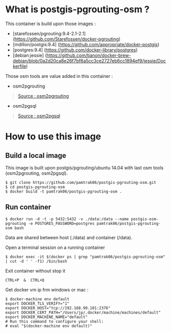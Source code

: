 # What is postgis-pgrouting-osm ?

This container is build upon those images :
- [starefossen/pgrouting:9.4-2.1-2.1] (https://github.com/Starefossen/docker-pgrouting)
- [mdillon/postgis:9.4] (https://github.com/appropriate/docker-postgis)
- [postgres:9.4] (https://github.com/docker-library/postgres)
- [debian:jessie] (https://github.com/tianon/docker-brew-debian/blob/0a2d20ca8e26f7bf6a5cc3ce2727eb6cc1894ef9/jessie/Dockerfile)

Those osm tools are value added in this container :
- osm2pgrouting
> [Source : osm2pgrouting ](https://github.com/pgRouting/osm2pgrouting)
- osm2pgsql
> [Source : osm2pgsql ](https://github.com/openstreetmap/osm2pgsql)

# How to use this image

## Build a local image

This image is built upon postgis/pgrouting/ubuntu 14.04 with last osm tools (osm2pgrouting, osm2pgsql).
```
$ git clone https://github.com/pamtrak06/postgis-pgrouting-osm.git
$ cd postgis-pgrouting-osm
$ docker build -t pamtrak06/postgis-pgrouting-osm . 
```

## Run container

```
$ docker run -d -t -p 5432:5432 -v ./data:/data --name postgis-osm-pgrouting -e POSTGRES_PASSWORD=postgres pamtrak06/postgis-pgrouting-osm bash
```

Data are shared between host (./data) and container (/data).

Open a terminal session on a running container
```
$ docker exec -it $(docker ps | grep "pamtrak06/postgis-pgrouting-osm" | cut -d ' ' -f1) /bin/bash
```

Exit container without stop it
```
CTRL+P  &  CTRL+Q
```

Get docker vm ip frm windows or mac : 
```
$ docker-machine env default
export DOCKER_TLS_VERIFY="1"
export DOCKER_HOST="tcp://192.168.99.101:2376"
export DOCKER_CERT_PATH="/Users/jp/.docker/machine/machines/default"
export DOCKER_MACHINE_NAME="default"
# Run this command to configure your shell: 
# eval "$(docker-machine env default)"
```
